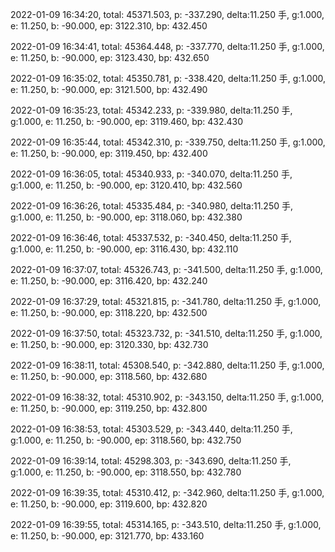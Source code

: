 2022-01-09 16:34:20, total: 45371.503, p: -337.290, delta:11.250 手, g:1.000, e: 11.250, b: -90.000, ep: 3122.310, bp: 432.450

2022-01-09 16:34:41, total: 45364.448, p: -337.770, delta:11.250 手, g:1.000, e: 11.250, b: -90.000, ep: 3123.430, bp: 432.650

2022-01-09 16:35:02, total: 45350.781, p: -338.420, delta:11.250 手, g:1.000, e: 11.250, b: -90.000, ep: 3121.500, bp: 432.490

2022-01-09 16:35:23, total: 45342.233, p: -339.980, delta:11.250 手, g:1.000, e: 11.250, b: -90.000, ep: 3119.460, bp: 432.430

2022-01-09 16:35:44, total: 45342.310, p: -339.750, delta:11.250 手, g:1.000, e: 11.250, b: -90.000, ep: 3119.450, bp: 432.400

2022-01-09 16:36:05, total: 45340.933, p: -340.070, delta:11.250 手, g:1.000, e: 11.250, b: -90.000, ep: 3120.410, bp: 432.560

2022-01-09 16:36:26, total: 45335.484, p: -340.980, delta:11.250 手, g:1.000, e: 11.250, b: -90.000, ep: 3118.060, bp: 432.380

2022-01-09 16:36:46, total: 45337.532, p: -340.450, delta:11.250 手, g:1.000, e: 11.250, b: -90.000, ep: 3116.430, bp: 432.110

2022-01-09 16:37:07, total: 45326.743, p: -341.500, delta:11.250 手, g:1.000, e: 11.250, b: -90.000, ep: 3116.420, bp: 432.240

2022-01-09 16:37:29, total: 45321.815, p: -341.780, delta:11.250 手, g:1.000, e: 11.250, b: -90.000, ep: 3118.220, bp: 432.500

2022-01-09 16:37:50, total: 45323.732, p: -341.510, delta:11.250 手, g:1.000, e: 11.250, b: -90.000, ep: 3120.330, bp: 432.730

2022-01-09 16:38:11, total: 45308.540, p: -342.880, delta:11.250 手, g:1.000, e: 11.250, b: -90.000, ep: 3118.560, bp: 432.680

2022-01-09 16:38:32, total: 45310.902, p: -343.150, delta:11.250 手, g:1.000, e: 11.250, b: -90.000, ep: 3119.250, bp: 432.800

2022-01-09 16:38:53, total: 45303.529, p: -343.440, delta:11.250 手, g:1.000, e: 11.250, b: -90.000, ep: 3118.560, bp: 432.750

2022-01-09 16:39:14, total: 45298.303, p: -343.690, delta:11.250 手, g:1.000, e: 11.250, b: -90.000, ep: 3118.550, bp: 432.780

2022-01-09 16:39:35, total: 45310.412, p: -342.960, delta:11.250 手, g:1.000, e: 11.250, b: -90.000, ep: 3119.600, bp: 432.820

2022-01-09 16:39:55, total: 45314.165, p: -343.510, delta:11.250 手, g:1.000, e: 11.250, b: -90.000, ep: 3121.770, bp: 433.160